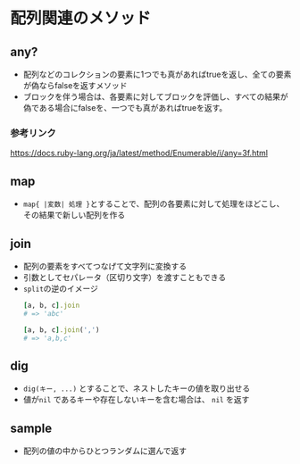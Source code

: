 # 配列関連のメソッド

## any?
- 配列などのコレクションの要素に1つでも真があればtrueを返し、全ての要素が偽ならfalseを返すメソッド
- ブロックを伴う場合は、各要素に対してブロックを評価し、すべての結果が偽である場合にfalseを、一つでも真があればtrueを返す。
### 参考リンク
  <https://docs.ruby-lang.org/ja/latest/method/Enumerable/i/any=3f.html>

## map
- `map{ |変数| 処理 }`とすることで、配列の各要素に対して処理をほどこし、その結果で新しい配列を作る

## join
- 配列の要素をすべてつなげて文字列に変換する
- 引数としてセパレータ（区切り文字）を渡すこともできる
- `split`の逆のイメージ
  ```rb
  [a, b, c].join
  # => 'abc'

  [a, b, c].join(',')
  # => 'a,b,c'
  ```

## dig
- `dig(キー, ...)` とすることで、ネストしたキーの値を取り出せる
- 値が`nil` であるキーや存在しないキーを含む場合は、 `nil` を返す

## sample
- 配列の値の中からひとつランダムに選んで返す